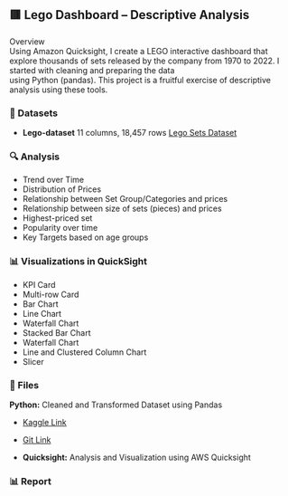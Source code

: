 ## 🟥 Lego Dashboard – Descriptive Analysis  

Overview  
Using Amazon Quicksight, I create a LEGO interactive dashboard that explore thousands of sets released by the company from 1970 to 2022. I started with cleaning and preparing the data  
using Python (pandas). This project is a fruitful exercise of descriptive analysis using these tools.

### 🔢 Datasets
- **Lego-dataset** 11 columns, 18,457 rows 
[Lego Sets Dataset](https://www.kaggle.com/datasets/maggieakarn/lego-dataset)

### 🔍 Analysis  
- Trend over Time
- Distribution of Prices
- Relationship between Set Group/Categories and prices
- Relationship between size of sets (pieces) and prices
- Highest-priced set
- Popularity over time
- Key Targets based on age groups 
 

### 📊 Visualizations in QuickSight
- KPI Card
- Multi-row Card
- Bar Chart
- Line Chart
- Waterfall Chart
- Stacked Bar Chart
- Waterfall Chart
- Line and Clustered Column Chart
- Slicer
 

### 📂 Files  
**Python:** Cleaned and Transformed Dataset using Pandas
- [Kaggle Link](https://www.kaggle.com/code/maggieakarn/lego-cleaning-dataframe-pandas)

- [Git Link](Python/lego-cleaning-dataframe-pandas.ipynb)


- **Quicksight:** Analysis and Visualization using AWS Quicksight 

### 📊 Report
 
